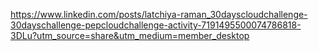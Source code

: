 https://www.linkedin.com/posts/latchiya-raman_30dayscloudchallenge-30dayschallenge-pepcloudchallenge-activity-7191495500074786818-3DLu?utm_source=share&utm_medium=member_desktop
